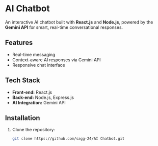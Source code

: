 # AI Chatbot

An interactive AI chatbot built with **React.js** and **Node.js**, powered by the **Gemini API** for smart, real-time conversational responses.

## Features
- Real-time messaging
- Context-aware AI responses via Gemini API
- Responsive chat interface
  
## Tech Stack
- **Front-end:** React.js  
- **Back-end:** Node.js, Express.js  
- **AI Integration:** Gemini API  

## Installation

1. Clone the repository:
   ```bash
   git clone https://github.com/sagg-24/AI Chatbot.git



